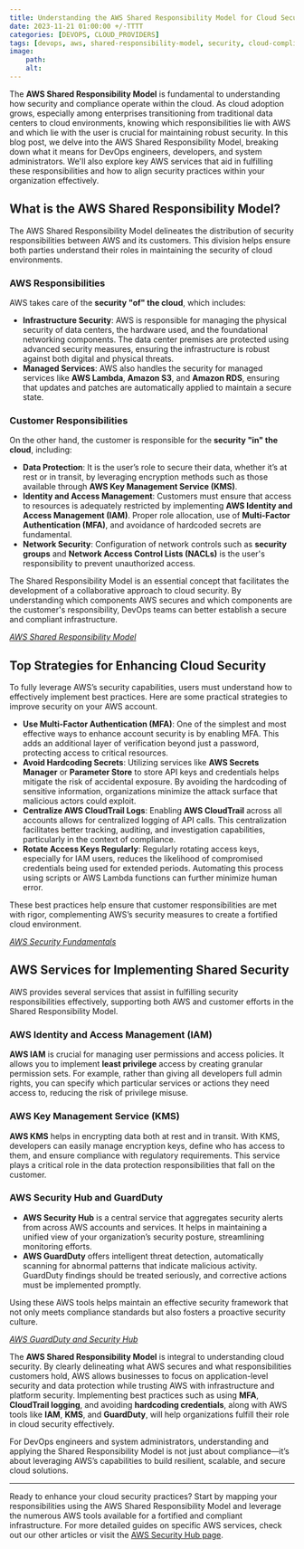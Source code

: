 ```yaml
---
title: Understanding the AWS Shared Responsibility Model for Cloud Security 
date: 2023-11-21 01:00:00 +/-TTTT
categories: [DEVOPS, CLOUD_PROVIDERS]
tags: [devops, aws, shared-responsibility-model, security, cloud-compliance, iam, cloud-providers]
image:
    path: 
    alt: 
---
```


The **AWS Shared Responsibility Model** is fundamental to understanding how security and compliance operate within the cloud. As cloud adoption grows, especially among enterprises transitioning from traditional data centers to cloud environments, knowing which responsibilities lie with AWS and which lie with the user is crucial for maintaining robust security. In this blog post, we delve into the AWS Shared Responsibility Model, breaking down what it means for DevOps engineers, developers, and system administrators. We'll also explore key AWS services that aid in fulfilling these responsibilities and how to align security practices within your organization effectively.

## What is the AWS Shared Responsibility Model?

The AWS Shared Responsibility Model delineates the distribution of security responsibilities between AWS and its customers. This division helps ensure both parties understand their roles in maintaining the security of cloud environments.

### AWS Responsibilities
AWS takes care of the **security "of" the cloud**, which includes:
- **Infrastructure Security**: AWS is responsible for managing the physical security of data centers, the hardware used, and the foundational networking components. The data center premises are protected using advanced security measures, ensuring the infrastructure is robust against both digital and physical threats.
- **Managed Services**: AWS also handles the security for managed services like **AWS Lambda**, **Amazon S3**, and **Amazon RDS**, ensuring that updates and patches are automatically applied to maintain a secure state.

### Customer Responsibilities
On the other hand, the customer is responsible for the **security "in" the cloud**, including:
- **Data Protection**: It is the user’s role to secure their data, whether it’s at rest or in transit, by leveraging encryption methods such as those available through **AWS Key Management Service (KMS)**.
- **Identity and Access Management**: Customers must ensure that access to resources is adequately restricted by implementing **AWS Identity and Access Management (IAM)**. Proper role allocation, use of **Multi-Factor Authentication (MFA)**, and avoidance of hardcoded secrets are fundamental.
- **Network Security**: Configuration of network controls such as **security groups** and **Network Access Control Lists (NACLs)** is the user's responsibility to prevent unauthorized access.

The Shared Responsibility Model is an essential concept that facilitates the development of a collaborative approach to cloud security. By understanding which components AWS secures and which components are the customer's responsibility, DevOps teams can better establish a secure and compliant infrastructure.

*[AWS Shared Responsibility Model](https://aws.amazon.com/compliance/shared-responsibility-model/)*

## Top Strategies for Enhancing Cloud Security

To fully leverage AWS’s security capabilities, users must understand how to effectively implement best practices. Here are some practical strategies to improve security on your AWS account.

- **Use Multi-Factor Authentication (MFA)**: One of the simplest and most effective ways to enhance account security is by enabling MFA. This adds an additional layer of verification beyond just a password, protecting access to critical resources.
- **Avoid Hardcoding Secrets**: Utilizing services like **AWS Secrets Manager** or **Parameter Store** to store API keys and credentials helps mitigate the risk of accidental exposure. By avoiding the hardcoding of sensitive information, organizations minimize the attack surface that malicious actors could exploit.
- **Centralize AWS CloudTrail Logs**: Enabling **AWS CloudTrail** across all accounts allows for centralized logging of API calls. This centralization facilitates better tracking, auditing, and investigation capabilities, particularly in the context of compliance.
- **Rotate Access Keys Regularly**: Regularly rotating access keys, especially for IAM users, reduces the likelihood of compromised credentials being used for extended periods. Automating this process using scripts or AWS Lambda functions can further minimize human error.

These best practices help ensure that customer responsibilities are met with rigor, complementing AWS’s security measures to create a fortified cloud environment.

*[AWS Security Fundamentals](https://docs.aws.amazon.com/security/)*

## AWS Services for Implementing Shared Security

AWS provides several services that assist in fulfilling security responsibilities effectively, supporting both AWS and customer efforts in the Shared Responsibility Model.

### AWS Identity and Access Management (IAM)
**AWS IAM** is crucial for managing user permissions and access policies. It allows you to implement **least privilege** access by creating granular permission sets. For example, rather than giving all developers full admin rights, you can specify which particular services or actions they need access to, reducing the risk of privilege misuse.

### AWS Key Management Service (KMS)
**AWS KMS** helps in encrypting data both at rest and in transit. With KMS, developers can easily manage encryption keys, define who has access to them, and ensure compliance with regulatory requirements. This service plays a critical role in the data protection responsibilities that fall on the customer.

### AWS Security Hub and GuardDuty
- **AWS Security Hub** is a central service that aggregates security alerts from across AWS accounts and services. It helps in maintaining a unified view of your organization’s security posture, streamlining monitoring efforts.
- **AWS GuardDuty** offers intelligent threat detection, automatically scanning for abnormal patterns that indicate malicious activity. GuardDuty findings should be treated seriously, and corrective actions must be implemented promptly.

Using these AWS tools helps maintain an effective security framework that not only meets compliance standards but also fosters a proactive security culture.

*[AWS GuardDuty and Security Hub](https://aws.amazon.com/security-hub/)*

The **AWS Shared Responsibility Model** is integral to understanding cloud security. By clearly delineating what AWS secures and what responsibilities customers hold, AWS allows businesses to focus on application-level security and data protection while trusting AWS with infrastructure and platform security. Implementing best practices such as using **MFA**, **CloudTrail logging**, and avoiding **hardcoding credentials**, along with AWS tools like **IAM**, **KMS**, and **GuardDuty**, will help organizations fulfill their role in cloud security effectively.

For DevOps engineers and system administrators, understanding and applying the Shared Responsibility Model is not just about compliance—it’s about leveraging AWS’s capabilities to build resilient, scalable, and secure cloud solutions.

---

Ready to enhance your cloud security practices? Start by mapping your responsibilities using the AWS Shared Responsibility Model and leverage the numerous AWS tools available for a fortified and compliant infrastructure. For more detailed guides on specific AWS services, check out our other articles or visit the [AWS Security Hub page](https://aws.amazon.com/security-hub/).